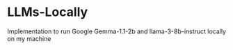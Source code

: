 # LLMs-Locally

Implementation to run Google Gemma-1.1-2b and llama-3-8b-instruct locally on my machine
